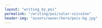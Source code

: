 ```yaml
---
layout: "writing_by_poi"
permalink: "/writing/poi/salar-vizcaïno"
header-img: "assets/owner/hero/pois-bg.jpg"
---
```

